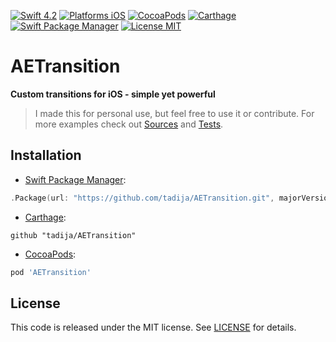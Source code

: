 [![Swift 4.2](https://img.shields.io/badge/Swift-4.2-orange.svg?style=flat)](https://swift.org)
[![Platforms iOS](https://img.shields.io/badge/Platforms-iOS-lightgray.svg?style=flat)](http://www.apple.com)
[![CocoaPods](https://img.shields.io/cocoapods/v/AETransition.svg?style=flat)](https://cocoapods.org/pods/AETransition)
[![Carthage](https://img.shields.io/badge/Carthage-compatible-brightgreen.svg?style=flat)](https://github.com/Carthage/Carthage)
[![Swift Package Manager](https://img.shields.io/badge/SPM-compatible-brightgreen.svg)](https://github.com/apple/swift-package-manager)
[![License MIT](https://img.shields.io/badge/License-MIT-lightgrey.svg?style=flat)](LICENSE)

# AETransition

**Custom transitions for iOS - simple yet powerful**

> I made this for personal use, but feel free to use it or contribute.
> For more examples check out [Sources](Sources) and [Tests](Tests).

## Installation

- [Swift Package Manager](https://swift.org/package-manager/):

```swift
.Package(url: "https://github.com/tadija/AETransition.git", majorVersion: 0)
```

- [Carthage](https://github.com/Carthage/Carthage):

```ogdl
github "tadija/AETransition"
```

- [CocoaPods](http://cocoapods.org/):

```ruby
pod 'AETransition'
```

## License
This code is released under the MIT license. See [LICENSE](LICENSE) for details.
